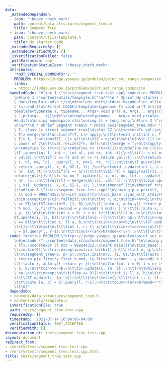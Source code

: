 ```yaml
---
data:
  _extendedDependsOn:
  - icon: ':heavy_check_mark:'
    path: content/data_structures/segment_tree.h
    title: Segment Tree
  - icon: ':heavy_check_mark:'
    path: content/utils/template.h
    title: My starter code
  _extendedRequiredBy: []
  _extendedVerifiedWith: []
  _isVerificationFailed: false
  _pathExtension: cpp
  _verificationStatusIcon: ':heavy_check_mark:'
  attributes:
    '*NOT_SPECIAL_COMMENTS*': ''
    PROBLEM: https://judge.yosupo.jp/problem/point_set_range_composite
    links:
    - https://judge.yosupo.jp/problem/point_set_range_composite
  bundledCode: "#line 1 \"tests/segment_tree.test.cpp\"\n#define PROBLEM \"https://judge.yosupo.jp/problem/point_set_range_composite\"\
    \n#line 1 \"content/utils/template.h\"\n/**\n * @brief My starter code\n * @docs\
    \ docs/template.md\n */\n\n#include <bits/stdc++.h>\n#define all(x) (x).begin(),\
    \ (x).end()\n\n#ifdef LOCAL\ntemplate<typename T> void pr(T a){std::cerr<<a<<std::endl;}\n\
    template<typename T, typename... Args> void pr(T a, Args... args){std::cerr<<a<<'\
    \ ',pr(args...);}\n#else\ntemplate<typename... Args> void pr(Args... args){}\n\
    #endif\n\nusing namespace std;\nusing ll = long long;\n#line 3 \"content/data_structures/segment_tree.h\"\
    \n\n/**\n * @brief Segment Tree\n * @docs docs/segment_tree.md\n */\n\ntemplate<class\
    \ T, class L> struct segment_tree{\n\tint SZ;\n\tvector<T> val;\n\tfunction<T(T,\
    \ T)> merge;\n\tfunction<T(T, L)> apply;\n\t\n\tvoid init(int n, T def, function<T(T,\
    \ T)> f, function<T(T, L)> g){\n\t\tSZ = n;\n\t\twhile(n&(n-1)) n++; // next largest\
    \ power of 2\n\t\tval.resize(2*n, def);\n\t\tmerge = f;\n\t\tapply = g;\n\t}\n\
    \n\t#define lc (rt<<1)\n\t#define rc (rt<<1|1)\n\t#define nm ((nl+nr)/2)\n\t\n\
    \tT _query(int l, int r, int nl, int nr, int rt){\n\t\tif(r < nl or nr < l) return\
    \ val[0];\n\t\tif(l <= nl and nr <= r) return val[rt];\n\t\treturn merge(_query(l,\
    \ r, nl, nm, lc), _query(l, r, nm+1, nr, rc));\n\t}\n\tT query(int l, int r){\
    \ return _query(l, r, 0, SZ-1, 1); }\n\t\n\tvoid _update(int i, L x, int nl, int\
    \ nr, int rt){\n\t\tif(nl == nr){\n\t\t\tval[rt] = apply(val[rt], x);\n\t\t\t\
    return;\n\t\t}\n\t\ti <= nm ? _update(i, x, nl, nm, lc) : _update(i, x, nm+1,\
    \ nr, rc);\n\t\tval[rt] = merge(val[lc], val[rc]);\n\t}\n\tvoid update(int i,\
    \ L x){ _update(i, x, 0, SZ-1, 1); };\n\n\t#undef lc\n\t#undef rc\n\t#undef nm\n\
    };\n#line 3 \"tests/segment_tree.test.cpp\"\n\nusing p = pair<ll, ll>;\nconstexpr\
    \ ll mod = 998244353;\n\nint main(){\n\tios_base::sync_with_stdio(0);\n\tcin.tie(0);\n\
    \tcin.exceptions(cin.failbit);\n\t\n\tint n, q;\n\tcin>>n>>q;\n\t\n\tsegment_tree<p,\
    \ p> ST;\n\tST.init(n+5, {1, 0},\n\t\t[](auto x, auto y){ return p(x.first*y.first\
    \ % mod, (y.first*x.second + y.second) % mod); },\n\t\t[](auto x, auto y){ return\
    \ y; });\n\t\n\tfor(int i = 0; i < n; i++){\n\t\tll a, b;\n\t\tcin>>a>>b;\n\t\t\
    ST.update(i, {a, b});\n\t}\n\twhile(q--){\n\t\tint op;\n\t\tcin>>op;\n\t\tif(op\
    \ == 0){\n\t\t\tint i; ll a, b;\n\t\t\tcin>>i>>a>>b;\n\t\t\tST.update(i, {a, b});\n\
    \t\t}\n\t\telse{\n\t\t\tint l, r; ll x;\n\t\t\tcin>>l>>r>>x;\n\t\t\tauto [a, b]\
    \ = ST.query(l, r-1);\n\t\t\tcout<<(a*x+b)%mod<<'\\n';\n\t\t}\n\t}\n}\n"
  code: "#define PROBLEM \"https://judge.yosupo.jp/problem/point_set_range_composite\"\
    \n#include \"../content/data_structures/segment_tree.h\"\n\nusing p = pair<ll,\
    \ ll>;\nconstexpr ll mod = 998244353;\n\nint main(){\n\tios_base::sync_with_stdio(0);\n\
    \tcin.tie(0);\n\tcin.exceptions(cin.failbit);\n\t\n\tint n, q;\n\tcin>>n>>q;\n\
    \t\n\tsegment_tree<p, p> ST;\n\tST.init(n+5, {1, 0},\n\t\t[](auto x, auto y){\
    \ return p(x.first*y.first % mod, (y.first*x.second + y.second) % mod); },\n\t\
    \t[](auto x, auto y){ return y; });\n\t\n\tfor(int i = 0; i < n; i++){\n\t\tll\
    \ a, b;\n\t\tcin>>a>>b;\n\t\tST.update(i, {a, b});\n\t}\n\twhile(q--){\n\t\tint\
    \ op;\n\t\tcin>>op;\n\t\tif(op == 0){\n\t\t\tint i; ll a, b;\n\t\t\tcin>>i>>a>>b;\n\
    \t\t\tST.update(i, {a, b});\n\t\t}\n\t\telse{\n\t\t\tint l, r; ll x;\n\t\t\tcin>>l>>r>>x;\n\
    \t\t\tauto [a, b] = ST.query(l, r-1);\n\t\t\tcout<<(a*x+b)%mod<<'\\n';\n\t\t}\n\
    \t}\n}"
  dependsOn:
  - content/data_structures/segment_tree.h
  - content/utils/template.h
  isVerificationFile: true
  path: tests/segment_tree.test.cpp
  requiredBy: []
  timestamp: '2021-07-14 16:06:08-04:00'
  verificationStatus: TEST_ACCEPTED
  verifiedWith: []
documentation_of: tests/segment_tree.test.cpp
layout: document
redirect_from:
- /verify/tests/segment_tree.test.cpp
- /verify/tests/segment_tree.test.cpp.html
title: tests/segment_tree.test.cpp
---
```

